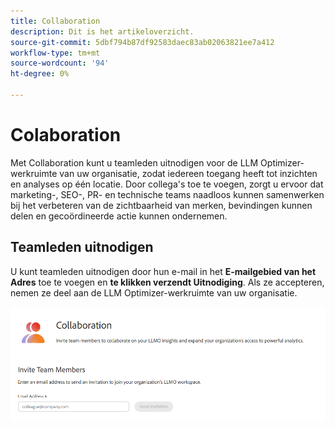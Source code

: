 ```yaml
---
title: Collaboration
description: Dit is het artikeloverzicht.
source-git-commit: 5dbf794b87df92583daec83ab02063821ee7a412
workflow-type: tm+mt
source-wordcount: '94'
ht-degree: 0%

---
```



# Colaboration

Met Collaboration kunt u teamleden uitnodigen voor de LLM Optimizer-werkruimte van uw organisatie, zodat iedereen toegang heeft tot inzichten en analyses op één locatie. Door collega&#39;s toe te voegen, zorgt u ervoor dat marketing-, SEO-, PR- en technische teams naadloos kunnen samenwerken bij het verbeteren van de zichtbaarheid van merken, bevindingen kunnen delen en gecoördineerde actie kunnen ondernemen.

## Teamleden uitnodigen

U kunt teamleden uitnodigen door hun e-mail in het **E-mailgebied van het Adres** toe te voegen en **te klikken verzendt Uitnodiging**. Als ze accepteren, nemen ze deel aan de LLM Optimizer-werkruimte van uw organisatie.

![ Uitnodiging Collaboration ](/help/dashboards/assets/collaboration.png)

